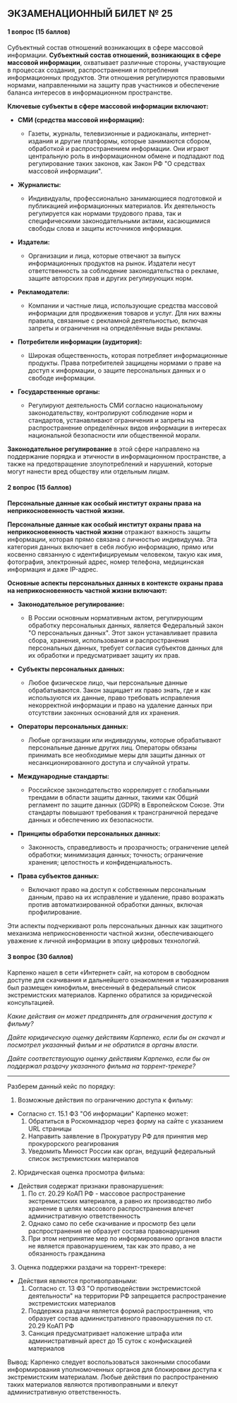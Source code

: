 ## ЭКЗАМЕНАЦИОННЫЙ БИЛЕТ № 25
#### 1 вопрос (15 баллов)
Субъектный состав отношений возникающих в сфере массовой информации.
**Субъектный состав отношений, возникающих в сфере массовой информации**, охватывает различные стороны, участвующие в процессах создания, распространения и потребления информационных продуктов. Эти отношения регулируются правовыми нормами, направленными на защиту прав участников и обеспечение баланса интересов в информационном пространстве.

**Ключевые субъекты в сфере массовой информации включают:**

- **СМИ (средства массовой информации):**
  - Газеты, журналы, телевизионные и радиоканалы, интернет-издания и другие платформы, которые занимаются сбором, обработкой и распространением информации. Они играют центральную роль в информационном обмене и подпадают под регулирование таких законов, как Закон РФ "О средствах массовой информации".

- **Журналисты:**
  - Индивидуалы, профессионально занимающиеся подготовкой и публикацией информационных материалов. Их деятельность регулируется как нормами трудового права, так и специфическими законодательными актами, касающимися свободы слова и защиты источников информации.

- **Издатели:**
  - Организации и лица, которые отвечают за выпуск информационных продуктов на рынок. Издатели несут ответственность за соблюдение законодательства о рекламе, защите авторских прав и других регулирующих норм.

- **Рекламодатели:**
  - Компании и частные лица, использующие средства массовой информации для продвижения товаров и услуг. Для них важны правила, связанные с рекламной деятельностью, включая запреты и ограничения на определённые виды рекламы.

- **Потребители информации (аудитория):**
  - Широкая общественность, которая потребляет информационные продукты. Права потребителей защищены нормами о праве на доступ к информации, о защите персональных данных и о свободе информации.

- **Государственные органы:**
  - Регулируют деятельность СМИ согласно национальному законодательству, контролируют соблюдение норм и стандартов, устанавливают ограничения и запреты на распространение определённых видов информации в интересах национальной безопасности или общественной морали.

**Законодательное регулирование** в этой сфере направлено на поддержание порядка и этичности в информационном пространстве, а также на предотвращение злоупотреблений и нарушений, которые могут нанести вред обществу или отдельным лицам.

#### 2 вопрос (15 баллов)
**Персональные данные как особый институт охраны права на неприкосновенность частной жизни.**

**Персональные данные как особый институт охраны права на неприкосновенность частной жизни** отражают важность защиты информации, которая прямо связана с личностью индивидуума. Эта категория данных включает в себя любую информацию, прямо или косвенно связанную с идентифицируемым человеком, такую как имя, фотография, электронный адрес, номер телефона, медицинская информация и даже IP-адрес.

**Основные аспекты персональных данных в контексте охраны права на неприкосновенность частной жизни включают:**

- **Законодательное регулирование:**
  - В России основным нормативным актом, регулирующим обработку персональных данных, является Федеральный закон "О персональных данных". Этот закон устанавливает правила сбора, хранения, использования и распространения персональных данных, требует согласия субъектов данных для их обработки и предусматривает защиту их прав.

- **Субъекты персональных данных:**
  - Любое физическое лицо, чьи персональные данные обрабатываются. Закон защищает их право знать, где и как используются их данные, право требовать исправления некорректной информации и право на удаление данных при отсутствии законных оснований для их хранения.

- **Операторы персональных данных:**
  - Любые организации или индивидуумы, которые обрабатывают персональные данные других лиц. Операторы обязаны принимать все необходимые меры для защиты данных от несанкционированного доступа и случайной утраты.

- **Международные стандарты:**
  - Российское законодательство коррелирует с глобальными трендами в области защиты данных, такими как Общий регламент по защите данных (GDPR) в Европейском Союзе. Эти стандарты повышают требования к трансграничной передаче данных и обеспечению их безопасности.

- **Принципы обработки персональных данных:**
  - Законность, справедливость и прозрачность; ограничение целей обработки; минимизация данных; точность; ограничение хранения; целостность и конфиденциальность.

- **Права субъектов данных:**
  - Включают право на доступ к собственным персональным данным, право на их исправление и удаление, право возражать против автоматизированной обработки данных, включая профилирование.

Эти аспекты подчеркивают роль персональных данных как защитного механизма неприкосновенности частной жизни, обеспечивающего уважение к личной информации в эпоху цифровых технологий.

#### 3 вопрос (30 баллов)

Карпенко нашел в сети «Интернет» сайт, на котором в свободном доступе для скачивания и дальнейшего ознакомления и тиражирования был размещен кинофильм, внесенный в федеральный список экстремистских материалов. Карпенко обратился за юридической консультацией.

_Какие действия он может предпринять для ограничения доступа к фильму?_

_Дайте юридическую оценку действиям Карпенко, если бы он скачал и посмотрел указанный фильм и не обратился в органы власти._

_Дайте соответствующую оценку действиям Карпенко, если бы он поддержал раздачу указанного фильма на торрент-трекере?_



---
Разберем данный кейс по порядку:

1. Возможные действия по ограничению доступа к фильму:
- Согласно ст. 15.1 ФЗ "Об информации" Карпенко может:
   1. Обратиться в Роскомнадзор через форму на сайте с указанием URL страницы
   2. Направить заявление в Прокуратуру РФ для принятия мер прокурорского реагирования
   3. Уведомить Минюст России как орган, ведущий федеральный список экстремистских материалов

2. Юридическая оценка просмотра фильма:
- Действия содержат признаки правонарушения:
   1. По ст. 20.29 КоАП РФ - массовое распространение экстремистских материалов, а равно их производство либо хранение в целях массового распространения влечет административную ответственность
   2. Однако само по себе скачивание и просмотр без цели распространения не образует состава правонарушения
   3. При этом непринятие мер по информированию органов власти не является правонарушением, так как это право, а не обязанность гражданина

3. Оценка поддержки раздачи на торрент-трекере:
- Действия являются противоправными:
   1. Согласно ст. 13 ФЗ "О противодействии экстремистской деятельности" на территории РФ запрещается распространение экстремистских материалов
   2. Поддержка раздачи является формой распространения, что образует состав административного правонарушения по ст. 20.29 КоАП РФ
   3. Санкция предусматривает наложение штрафа или административный арест до 15 суток с конфискацией материалов

Вывод: Карпенко следует воспользоваться законными способами информирования уполномоченных органов для блокировки доступа к экстремистским материалам. Любые действия по распространению таких материалов являются противоправными и влекут административную ответственность.